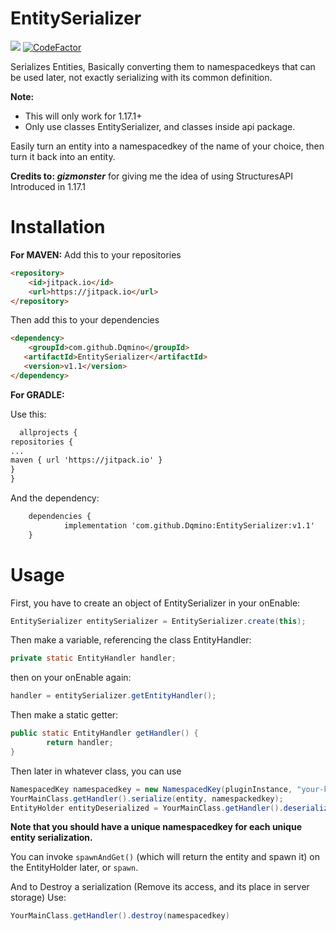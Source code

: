 # EntitySerializer
[![](https://jitpack.io/v/2Hex/EntitySerializer.svg)](https://jitpack.io/#2Hex/EntitySerializer)
[![CodeFactor](https://www.codefactor.io/repository/github/2hex/entityserializer/badge)](https://www.codefactor.io/repository/github/2hex/entityserializer)

Serializes Entities, Basically converting them to namespacedkeys that can be used later, not exactly serializing with its common definition.

**Note:**
- This will only work for 1.17.1+
- Only use classes EntitySerializer, and classes inside api package.

Easily turn an entity into a namespacedkey of the name of your choice, then turn it back into an entity.

**Credits to: _gizmonster_** for giving me the idea of using StructuresAPI Introduced in 1.17.1

# Installation
**For MAVEN:**
Add this to your repositories
```HTML
<repository>
    <id>jitpack.io</id>
    <url>https://jitpack.io</url>
</repository>
```

Then add this to your dependencies
 ```HTML
<dependency>
     <groupId>com.github.Dqmino</groupId>
    <artifactId>EntitySerializer</artifactId>
    <version>v1.1</version>
</dependency>
```

**For GRADLE:**

Use this:

  ```HTML
	allprojects {
repositories {
...
maven { url 'https://jitpack.io' }
}
}
```
And the dependency:

```HTML
	dependencies {
	        implementation 'com.github.Dqmino:EntitySerializer:v1.1'
	}
```

# Usage

First, you have to create an object of EntitySerializer in your onEnable:

```Java
EntitySerializer entitySerializer = EntitySerializer.create(this);
```

Then make a variable, referencing the class EntityHandler:

```Java
private static EntityHandler handler;
```

then on your onEnable again:

```Java
handler = entitySerializer.getEntityHandler();
```

Then make a static getter:

```Java
public static EntityHandler getHandler() {
        return handler;
}
```
Then later in whatever class, you can use
```Java
NamespacedKey namespacedkey = new NamespacedKey(pluginInstance, "your-key-here");
YourMainClass.getHandler().serialize(entity, namespackedkey);
EntityHolder entityDeserialized = YourMainClass.getHandler().deserialize(namespacedkey);
```
**Note that you should have a unique namespacedkey for each unique entity serialization.**

You can invoke `spawnAndGet()` (which will return the entity and spawn it) on the EntityHolder later, or `spawn`.


And to Destroy a serialization (Remove its access, and its place in server storage) Use:
```Java
YourMainClass.getHandler().destroy(namespacedkey)
```
